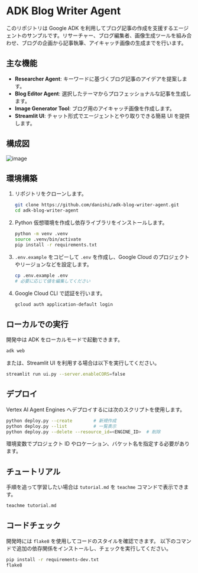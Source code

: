 # ADK Blog Writer Agent

このリポジトリは Google ADK を利用してブログ記事の作成を支援するエージェントのサンプルです。リサーチャー、ブログ編集者、画像生成ツールを組み合わせ、ブログの企画から記事執筆、アイキャッチ画像の生成までを行います。

## 主な機能

- **Researcher Agent**: キーワードに基づくブログ記事のアイデアを提案します。
- **Blog Editor Agent**: 選択したテーマからプロフェッショナルな記事を生成します。
- **Image Generator Tool**: ブログ用のアイキャッチ画像を作成します。
- **Streamlit UI**: チャット形式でエージェントとやり取りできる簡易 UI を提供します。

## 構成図

![image](https://github.com/user-attachments/assets/1a7ab16a-1ccb-45db-a61e-a5cc5eb5703b)

## 環境構築

1. リポジトリをクローンします。
   ```bash
   git clone https://github.com/danishi/adk-blog-writer-agent.git
   cd adk-blog-writer-agent
   ```
2. Python 仮想環境を作成し依存ライブラリをインストールします。
   ```bash
   python -m venv .venv
   source .venv/bin/activate
   pip install -r requirements.txt
   ```
3. `.env.example` をコピーして `.env` を作成し、Google Cloud のプロジェクトやリージョンなどを設定します。
   ```bash
   cp .env.example .env
   # 必要に応じて値を編集してください
   ```
4. Google Cloud CLI で認証を行います。
   ```bash
   gcloud auth application-default login
   ```

## ローカルでの実行

開発中は ADK をローカルモードで起動できます。
```bash
adk web
```
または、Streamlit UI を利用する場合は以下を実行してください。
```bash
streamlit run ui.py --server.enableCORS=false
```

## デプロイ

Vertex AI Agent Engines へデプロイするには次のスクリプトを使用します。
```bash
python deploy.py --create        # 新規作成
python deploy.py --list          # 一覧表示
python deploy.py --delete --resource_id=<ENGINE_ID>  # 削除
```
環境変数でプロジェクト ID やロケーション、バケット名を指定する必要があります。

## チュートリアル

手順を追って学習したい場合は `tutorial.md` を `teachme` コマンドで表示できます。
```bash
teachme tutorial.md
```


## コードチェック

開発時には `flake8` を使用してコードのスタイルを確認できます。
以下のコマンドで追加の依存関係をインストールし、チェックを実行してください。

```bash
pip install -r requirements-dev.txt
flake8
```

